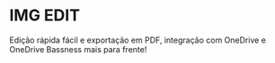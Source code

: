 # IMG EDIT

Edição rápida fácil e exportação em PDF, integração com OneDrive e OneDrive Bassness mais para frente!

